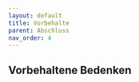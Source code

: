 ```yaml
---
layout: default
title: Vorbehalte
parent: Abschluss
nav_order: 4
---
```


## Vorbehaltene Bedenken

